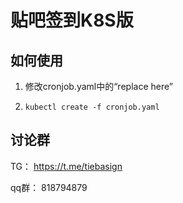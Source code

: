 # 贴吧签到K8S版

## 如何使用

1. 修改cronjob.yaml中的“replace here”

2. ```kubectl create -f cronjob.yaml```

## 讨论群

TG： https://t.me/tiebasign

qq群： 818794879

